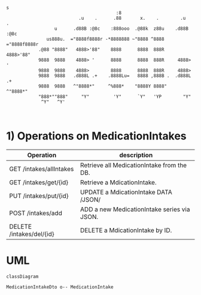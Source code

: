 ```
               
                                                                                             s                                
                                         :8                                
                           .u    .      .88       x.    .        .u    .   
                  u      .d88B :@8c    :888ooo  .@88k  z88u    .d88B :@8c  
               us888u.  ="8888f8888r -*8888888 ~"8888 ^8888   ="8888f8888r 
            .@88 "8888"   4888>'88"    8888      8888  888R     4888>'88"  
            9888  9888    4888> '      8888      8888  888R     4888> '    
            9888  9888    4888>        8888      8888  888R     4888>      
            9888  9888   .d888L .+    .8888Lu=   8888 ,888B .  .d888L .+   
            9888  9888   ^"8888*"     ^%888*    "8888Y 8888"   ^"8888*"    
            "888*""888"     "Y"         'Y"      `Y"   'YP        "Y"      
             ^Y"   ^Y'                                                     
                                                                           
                                                

```
# 1)  Operations on MedicationIntakes

| Operation                  | description                                 |
|----------------------------|---------------------------------------------|
| GET    /intakes/allIntakes 	 | Retrieve all MedicationIntake from the DB.  |
| GET    /intakes/get/{id}   | Retrieve a MdicationIntake.                 |
| PUT    /intakes/put/{id}   | UPDATE  a MdicationIntake DATA /JSON/       |
| POST   /intakes/add 		     | ADD a new MedicationIntake series via JSON. |
| DELETE /intakes/del/{id}   | DELETE a MdicationIntake by ID.             |

# UML

```mermaid
classDiagram

MedicationIntakeDto o-- MedicationIntake

```



[//]: # (# &#40;UML markers - training&#41;)

[//]: # (```mermaid)

[//]: # (classDiagram)

[//]: # ()
[//]: # (MedicationIntakeDto o-- MedicationIntake)

[//]: # ()
[//]: # (Class01 <|-- AveryLongClass : Cool)

[//]: # (Class03 *-- Class04)

[//]: # (Class05 o-- Class06)

[//]: # (Class07 .. Class08)

[//]: # (Class09 --> C2 : Where am i?)

[//]: # (Class09 --* C3)

[//]: # (Class09 --|> Class07)

[//]: # (Class07 : equals&#40;&#41;)

[//]: # (Class07 : Object[] elementData)

[//]: # (Class01 : size&#40;&#41;)

[//]: # (Class01 : int chimp)

[//]: # (Class01 : int gorilla)

[//]: # (Class08 <--> C2: Cool label)

[//]: # ()
[//]: # (```)


       